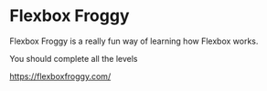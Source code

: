 # Flexbox Froggy

Flexbox Froggy is a really fun way of learning how Flexbox works.

You should complete all the levels

https://flexboxfroggy.com/
